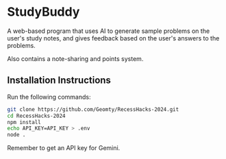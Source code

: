 # StudyBuddy
A web-based program that uses AI to generate sample problems on the user's study notes, and gives feedback based on the user's answers to the problems.

Also contains a note-sharing and points system.

## Installation Instructions
Run the following commands:
```bash
git clone https://github.com/Geomty/RecessHacks-2024.git
cd RecessHacks-2024
npm install
echo API_KEY=API_KEY > .env
node .
```
Remember to get an API key for Gemini.
